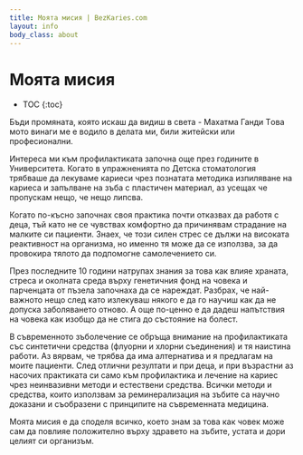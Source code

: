 ```yaml
---
title: Моята мисия | BezKaries.com
layout: info
body_class: about
---
```


# Моята мисия

* TOC
{:toc}

Бъди промяната, която искаш да видиш в света - Махатма Ганди 
Tова мото винаги ме е водило в делата ми, били житейски или професионални.

Интереса ми към профилактиката започна още през годините в Университета. Когато в упражненията по Детска стоматология трябваше да лекуваме кариеси чрез познатата методика изпиляване на кариеса и запълване на зъба с пластичен материал, аз усещах че пропускам нещо, че нещо липсва.

Когато по-късно започнах своя практика почти отказвах да работя с деца, тъй като не се чувствах комфортно да причинявам страдание на малките си пациенти. Знаех, че този силен стрес се дължи на високата реактивност на организма, но именно тя може да се използва, за да провокира тялото да подпомогне самолечението си.

През последните 10 години натрупах знания за това как влияе храната, стреса и околната среда върху генетичния фонд на човека и парченцата от пъзела започнаха да се нареждат. Разбрах, че най-важното нещо след като излекуваш някого е да го научиш как да не допуска заболяването отново. А още по-ценно е да дадеш напътствия на човека как изобщо да не стига до състояние на болест.

В съвременното зъболечение се обръща внимание на профилактиката със синтетични средства (флуорни и хлорни съединения) и тя наистина работи. Аз вярвам, че трябва да има алтернатива и я предлагам на моите пациенти. След отлични резултати и при деца, и при възрастни аз насочих практиката си само към профилактика и лечение на кариес чрез неинвазивни методи и естествени средства. Всички методи и средства, които използвам за реминерализация на зъбите са научно доказани и съобразени с принципите на съвременната медицина. 

Моята мисия е да споделя всичко, което знам за това как човек може сам да повлияе положително върху здравето на зъбите, устата и дори целият си организъм. 

